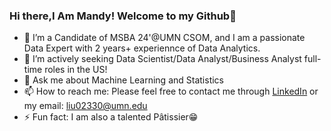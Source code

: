### Hi there,I Am Mandy! Welcome to my Github👋

- 🔭 I’m a Candidate of MSBA 24'@UMN CSOM, and I am a passionate Data Expert with 2 years+ experiennce of Data Analytics.
- 🌱 I’m actively seeking Data Scientist/Data Analyst/Business Analyst full-time roles in the US!
- 💬 Ask me about Machine Learning and Statistics
- 📫 How to reach me: Please feel free to contact me through [LinkedIn](www.linkedin.com/in/mandy-liu-0720a41a5) or my email: liu02330@umn.edu
- ⚡ Fun fact: I am also a talented Pâtissier😁
<!--
**mandylly/mandylly** is a ✨ _special_ ✨ repository because its `README.md` (this file) appears on your GitHub profile.

Here are some ideas to get you started:

- 🔭 I’m a Candidate of MSBA 24'@UMN CSOM, and I am a passionate Data Expert with 2 years+ experiennce of Data Analytics.
- 🌱 I’m actively seeking Data Scientist/Data Analyst/Business Analyst full-time roles in the US!
- 💬 Ask me about Machine Learning and Statistics
- 📫 How to reach me: Please feel free to contact me through LinkedIn or my email: liu02330@umn.edu
- ⚡ Fun fact: I am also a talented Pâtissier😁
-->

